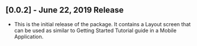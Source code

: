 ## \[0.0.2] - June 22, 2019 Release

* This is the initial release of the package.
  It contains a Layout screen that can be used as similar to Getting Started Tutorial guide in a Mobile Application.
